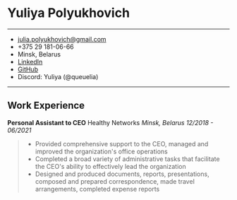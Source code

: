 # Yuliya Polyukhovich

----

- <julia.polyukhovich@gmail.com>
- +375 29 181-06-66
- Minsk, Belarus
- [LinkedIn](https://www.linkedin.com/in/yuliyapolyukhovich/)
- [GitHub](https://github.com/queuelia)
- Discord: Yuliya (@queuelia)

----

## Work Experience

**Personal Assistant to CEO**
Healthy Networks
*Minsk, Belarus*
*12/2018 - 06/2021*
> - Provided comprehensive support to the CEO, managed and improved the organization's office operations
> - Completed a broad variety of administrative tasks that facilitate the CEO's ability to effectively lead the organization
> - Designed and produced documents, reports, presentations, composed and prepared correspondence, made travel arrangements, completed expense reports
